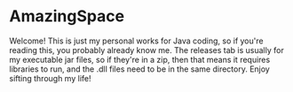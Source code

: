 # AmazingSpace

Welcome!
This is just my personal works for Java coding, so if you're reading this, you probably already know me.
The releases tab is usually for my executable jar files, so if they're in a zip,
then that means it requires libraries to run, and the .dll files need to be in the same directory.
Enjoy sifting through my life!
